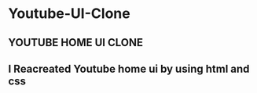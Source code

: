 # Youtube-UI-Clone

YOUTUBE HOME UI CLONE
---------------------------------------------------------------------
I Reacreated Youtube home ui by using html and css
-----------------------------------------------------------
